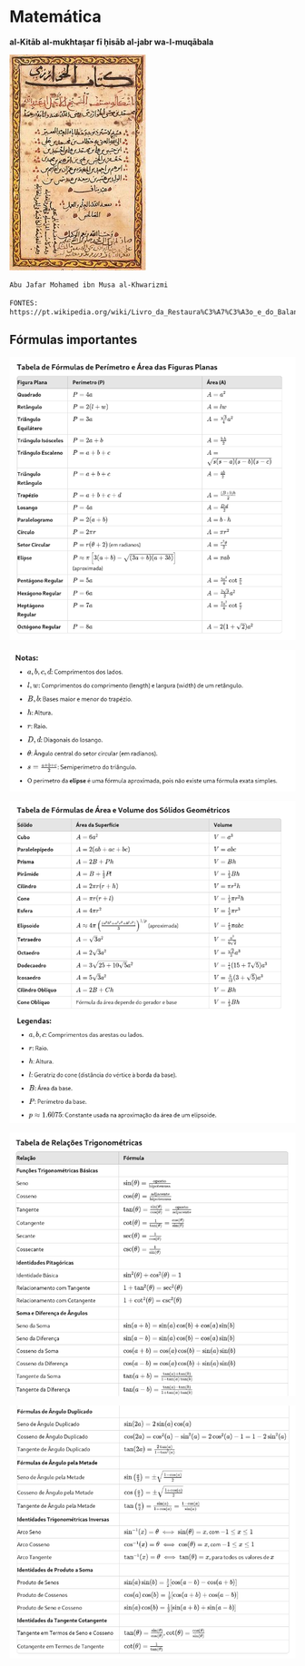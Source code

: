 # Matemática


**al-Kitāb al-mukhtaṣar fī ḥisāb al-jabr wa-l-muqābala**

![al-gabr](img/al-gabr.jpg)

```
Abu Jafar Mohamed ibn Musa al-Khwarizmi

FONTES: https://pt.wikipedia.org/wiki/Livro_da_Restaura%C3%A7%C3%A3o_e_do_Balanceamento
```

## Fórmulas importantes

![formulas-perimetros-areas-figuras-planas_1](img/formulas/formulas-perimetros-areas-figuras-planas_1.png)

![formulas-perimetros-areas-figuras-planas_2](img/formulas/formulas-perimetros-areas-figuras-planas_2.png)

![formulas-areas-volumes-solidos-geometricos](img/formulas/formulas-areas-volumes-solidos-geometricos.png)

![relacoes-trigonometricas_1](img/formulas/relacoes-trigonometricas_1.png)

![relacoes-trigonometricas_2](img/formulas/relacoes-trigonometricas_2.png)



